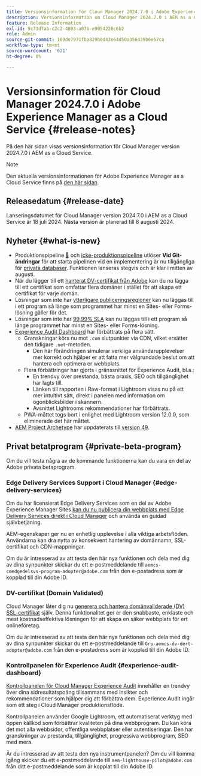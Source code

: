 ```yaml
---
title: Versionsinformation för Cloud Manager 2024.7.0 i Adobe Experience Manager as a Cloud Service
description: Versionsinformation om Cloud Manager 2024.7.0 i AEM as a Cloud Service.
feature: Release Information
exl-id: 9c73d7ab-c2c2-4803-a07b-e9054220c6b2
role: Admin
source-git-commit: 169de7971fba829b0d43e64d50a356439b6e57ca
workflow-type: tm+mt
source-wordcount: '621'
ht-degree: 0%

---
```



# Versionsinformation för Cloud Manager 2024.7.0 i Adobe Experience Manager as a Cloud Service {#release-notes}

På den här sidan visas versionsinformation för Cloud Manager version 2024.7.0 i AEM as a Cloud Service.

>[!NOTE]
>
>Den aktuella versionsinformationen för Adobe Experience Manager as a Cloud Service finns på [den här sidan](/help/release-notes/release-notes-cloud/release-notes-current.md).

## Releasedatum {#release-date}

Lanseringsdatumet för Cloud Manager version 2024.7.0 i AEM as a Cloud Service är 18 juli 2024. Nästa version är planerad till 8 augusti 2024.

## Nyheter {#what-is-new}

* Produktionspipeline [&#128279;](/help/implementing/cloud-manager/configuring-pipelines/configuring-production-pipelines.md#adding-production-pipeline) och [icke-produktionspipeline](/help/implementing/cloud-manager/configuring-pipelines/configuring-non-production-pipelines.md#adding-non-production-pipeline) utlöser **Vid Git-ändringar** för att starta pipelinen vid en implementering är nu tillgängliga för [privata databaser](/help/implementing/cloud-manager/managing-code/private-repositories.md).  Funktionen lanseras stegvis och är klar i mitten av augusti.
* När du lägger till ett [hanterat DV-certifikat från Adobe](/help/implementing/cloud-manager/managing-ssl-certifications/add-ssl-certificate.md) kan du nu lägga till ett certifikat som omfattar flera domäner i stället för att skapa ett certifikat för varje domän.
* Lösningar som inte har [ytterligare publiceringsregioner](/help/operations/additional-publish-regions.md) kan nu läggas till i ett program så länge som programmet har minst en Sites- eller Forms-lösning gäller för det.
* Lösningar som inte har [99,99% SLA](/help/implementing/cloud-manager/getting-access-to-aem-in-cloud/creating-production-programs.md#sla) kan nu läggas till i ett program så länge programmet har minst en Sites- eller Forms-lösning.
* [Experience Audit Dashboard](/help/implementing/cloud-manager/experience-audit-dashboard.md) har förbättrats på flera sätt.
   * Granskningar körs nu mot `.com` slutpunkter via CDN, vilket ersätter den tidigare `.net`-metoden.
      * Den här förändringen simulerar verkliga användarupplevelser mer korrekt och hjälper er att fatta mer välgrundade beslut om att hantera och optimera er webbplats.
   * Flera förbättringar har gjorts i gränssnittet för Experience Audit, bl.a.:
      * En trendvy över prestanda, bästa praxis, SEO och tillgänglighet har lagts till.
      * Länken till rapporten i Raw-format i Lightroom visas nu på ett mer intuitivt sätt, direkt i panelen med information om ögonblicksbilder i skannern.
      * Avsnittet Lightrooms rekommendationer har förbättrats.
   * PWA-måttet togs bort i enlighet med Lightroom version 12.0.0, som eliminerade det här måttet.
* [AEM Project Archetype](https://experienceleague.adobe.com/sv/docs/experience-manager-core-components/using/developing/archetype/overview) har uppdaterats till [version 49](https://github.com/adobe/aem-project-archetype/tree/aem-project-archetype-49).

## Privat betatprogram {#private-beta-program}

Om du vill testa några av de kommande funktionerna kan du vara en del av Adobe privata betaprogram.

### Edge Delivery Services Support i Cloud Manager {#edge-delivery-services}

Om du har licensierat Edge Delivery Services som en del av Adobe Experience Manager Sites [kan du nu publicera din webbplats med Edge Delivery Services direkt i Cloud Manager](/help/implementing/cloud-manager/edge-delivery/introduction-to-edge-delivery-services.md) och använda en guidad självbetjäning.

AEM-egenskaper ger nu en enhetlig upplevelse i alla viktiga arbetsflöden. Användarna kan dra nytta av konsekvent hantering av domännamn, SSL-certifikat och CDN-mappningar.

Om du är intresserad av att testa den här nya funktionen och dela med dig av dina synpunkter skickar du ett e-postmeddelande till `aemcs-cmedgedelsvs-program-adopter@adobe.com` från den e-postadress som är kopplad till din Adobe ID.

### DV-certifikat (Domain Validated)

Cloud Manager låter dig nu [generera och hantera domänvaliderade (DV) SSL-certifikat](/help/implementing/cloud-manager/managing-ssl-certifications/add-ssl-certificate.md) själv. Denna funktionalitet ger er den snabbaste, enklaste och mest kostnadseffektiva lösningen för att skapa en säker webbplats för ert onlineföretag.

Om du är intresserad av att testa den här nya funktionen och dela med dig av dina synpunkter skickar du ett e-postmeddelande till `Grp-aemcs-dv-dert-adopter@adobe.com` från den e-postadress som är kopplad till din Adobe ID.

### Kontrollpanelen för Experience Audit {#experience-audit-dashboard}

[Kontrollpanelen för Cloud Manager Experience Audit](/help/implementing/cloud-manager/experience-audit-dashboard.md) innehåller en trendvy över dina sidresultatspoäng tillsammans med insikter och rekommendationer som hjälper dig att förbättra dem. Experience Audit ingår som ett steg i Cloud Manager produktionsflöde.

Kontrollpanelen använder Google Lightroom, ett automatiserat verktyg med öppen källkod som förbättrar kvaliteten på dina webbprogram. Du kan köra det mot alla webbsidor, offentliga webbplatser eller autentiseringar. Den har granskningar av prestanda, tillgänglighet, progressiva webbprogram, SEO med mera.

Är du intresserad av att testa den nya instrumentpanelen? Om du vill komma igång skickar du ett e-postmeddelande till `aem-lighthouse-pilot@adobe.com` från ditt e-postmeddelande som är kopplat till din Adobe ID.
